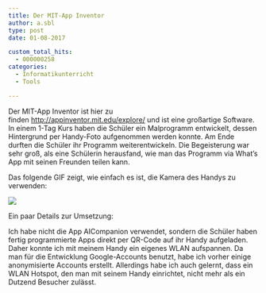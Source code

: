 ```yaml
---
title: Der MIT-App Inventor
author: a.sbl
type: post
date: 01-08-2017

custom_total_hits:
  - 000000258
categories:
  - Informatikunterricht
  - Tools

---
```

Der MIT-App Inventor ist hier zu finden <http://appinventor.mit.edu/explore/> und ist eine großartige Software. In einem 1-Tag Kurs haben die Schüler ein Malprogramm entwickelt, dessen Hintergrund per Handy-Foto aufgenommen werden konnte. Am Ende durften die Schüler ihr Programm weiterentwickeln. Die Begeisterung war sehr groß, als eine Schülerin herausfand, wie man das Programm via What&#8217;s App mit seinen Freunden teilen kann.

Das folgende GIF zeigt, wie einfach es ist, die Kamera des Handys zu verwenden:

![][1]

Ein paar Details zur Umsetzung:

Ich habe nicht die App AICompanion verwendet, sondern die Schüler haben fertig programmierte Apps direkt per QR-Code auf ihr Handy aufgeladen. Daher konnte ich mit meinem Handy ein eigenes WLAN aufspannen. Da man für die Entwicklung Google-Accounts benutzt, habe ich vorher einige anonymisierte Accounts erstellt. Allerdings habe ich auch gelernt, dass ein WLAN Hotspot, den man mit seinem Handy einrichtet, nicht mehr als ein Dutzend Besucher zulässt.

 [1]: https://it-teaching.de/blog/content/images/12-07-2017